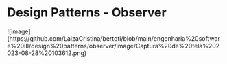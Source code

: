 <p align = center>
<h1> Design Patterns - Observer </h1>
![image] (https://github.com/LaizaCristina/bertoti/blob/main/engenharia%20software%20III/design%20patterns/observer/image/Captura%20de%20tela%202023-08-28%20103612.png)
</p>






